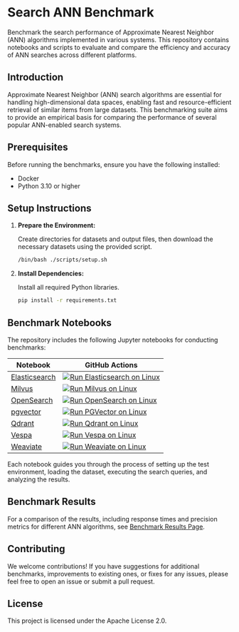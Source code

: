 # Search ANN Benchmark

Benchmark the search performance of Approximate Nearest Neighbor (ANN) algorithms implemented in various systems.
This repository contains notebooks and scripts to evaluate and compare the efficiency and accuracy of ANN searches across different platforms.

## Introduction

Approximate Nearest Neighbor (ANN) search algorithms are essential for handling high-dimensional data spaces, enabling fast and resource-efficient retrieval of similar items from large datasets.
This benchmarking suite aims to provide an empirical basis for comparing the performance of several popular ANN-enabled search systems.

## Prerequisites

Before running the benchmarks, ensure you have the following installed:

- Docker
- Python 3.10 or higher

## Setup Instructions

1. **Prepare the Environment:**

    Create directories for datasets and output files, then download the necessary datasets using the provided script.

    ```bash
    /bin/bash ./scripts/setup.sh
    ```

2. **Install Dependencies:**

    Install all required Python libraries.

    ```bash
    pip install -r requirements.txt
    ```

## Benchmark Notebooks

The repository includes the following Jupyter notebooks for conducting benchmarks:

| Notebook                                 | GitHub Actions                                                                                                                                                                                                                          |
|------------------------------------------|-----------------------------------------------------------------------------------------------------------------------------------------------------------------------------------------------------------------------------------------|
| [Elasticsearch](run-elasticsearch.ipynb) | [![Run Elasticsearch on Linux](https://github.com/marevol/search-ann-benchmark/actions/workflows/run-elasticsearch-linux.yml/badge.svg)](https://github.com/marevol/search-ann-benchmark/actions/workflows/run-elasticsearch-linux.yml) |
| [Milvus](run-milvus.ipynb)               | [![Run Milvus on Linux](https://github.com/marevol/search-ann-benchmark/actions/workflows/run-milvus-linux.yml/badge.svg)](https://github.com/marevol/search-ann-benchmark/actions/workflows/run-milvus-linux.yml)                      |
| [OpenSearch](run-opensearch.ipynb)       | [![Run OpenSearch on Linux](https://github.com/marevol/search-ann-benchmark/actions/workflows/run-opensearch-linux.yml/badge.svg)](https://github.com/marevol/search-ann-benchmark/actions/workflows/run-opensearch-linux.yml)          |
| [pgvector](run-pgvector.ipynb)           | [![Run PGVector on Linux](https://github.com/marevol/search-ann-benchmark/actions/workflows/run-pgvector-linux.yml/badge.svg)](https://github.com/marevol/search-ann-benchmark/actions/workflows/run-pgvector-linux.yml)                |
| [Qdrant](run-qdrant.ipynb)               | [![Run Qdrant on Linux](https://github.com/marevol/search-ann-benchmark/actions/workflows/run-qdrant-linux.yml/badge.svg)](https://github.com/marevol/search-ann-benchmark/actions/workflows/run-qdrant-linux.yml)                      |
| [Vespa](run-vespa.ipynb)                 | [![Run Vespa on Linux](https://github.com/marevol/search-ann-benchmark/actions/workflows/run-vespa-linux.yml/badge.svg)](https://github.com/marevol/search-ann-benchmark/actions/workflows/run-vespa-linux.yml)                         |
| [Weaviate](run-weaviate.ipynb)           | [![Run Weaviate on Linux](https://github.com/marevol/search-ann-benchmark/actions/workflows/run-weaviate-linux.yml/badge.svg)](https://github.com/marevol/search-ann-benchmark/actions/workflows/run-weaviate-linux.yml)                |

Each notebook guides you through the process of setting up the test environment, loading the dataset, executing the search queries, and analyzing the results.

## Benchmark Results

For a comparison of the results, including response times and precision metrics for different ANN algorithms, see [Benchmark Results Page](https://codelibs.co/benchmark/ann-benchmark.html).

## Contributing

We welcome contributions!
If you have suggestions for additional benchmarks, improvements to existing ones, or fixes for any issues, please feel free to open an issue or submit a pull request.

## License

This project is licensed under the Apache License 2.0.

